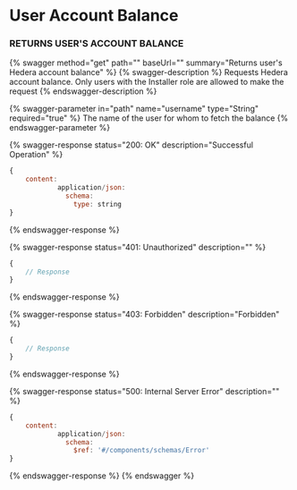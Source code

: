 # User Account Balance

### RETURNS USER'S ACCOUNT BALANCE

{% swagger method="get" path="" baseUrl="" summary="Returns user's Hedera account balance" %}
{% swagger-description %}
Requests Hedera account balance. Only users with the Installer role are allowed to make the request
{% endswagger-description %}

{% swagger-parameter in="path" name="username" type="String" required="true" %}
The name of the user for whom to fetch the balance
{% endswagger-parameter %}

{% swagger-response status="200: OK" description="Successful Operation" %}
```javascript
{
    content:
            application/json:
              schema:
                type: string
}
```
{% endswagger-response %}

{% swagger-response status="401: Unauthorized" description="" %}
```javascript
{
    // Response
}
```
{% endswagger-response %}

{% swagger-response status="403: Forbidden" description="Forbidden" %}
```javascript
{
    // Response
}
```
{% endswagger-response %}

{% swagger-response status="500: Internal Server Error" description="" %}
```javascript
{
    content:
            application/json:
              schema:
                $ref: '#/components/schemas/Error'
}
```
{% endswagger-response %}
{% endswagger %}
